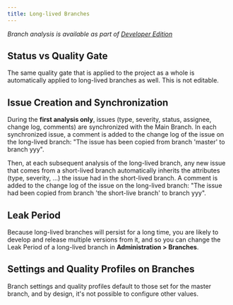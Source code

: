 ```yaml
---
title: Long-lived Branches
---
```


_Branch analysis is available as part of [Developer Edition](https://redirect.sonarsource.com/editions/developer.html)_

## Status vs Quality Gate

The same quality gate that is applied to the project as a whole is automatically applied to long-lived branches as well. This is not editable.

## Issue Creation and Synchronization

During the **first analysis only**, issues (type, severity, status, assignee, change log, comments) are synchronized with the Main Branch. In each synchronized issue, a comment is added to the change log of the issue on the long-lived branch: "The issue has been copied from branch 'master' to branch yyy".

Then, at each subsequent analysis of the long-lived branch, any new issue that comes from a short-lived branch automatically inherits the attributes (type, severity, ...) the issue had in the short-lived branch. A comment is added to the change log of the issue on the long-lived branch: "The issue had been copied from branch 'the short-live branch' to branch yyy".

## Leak Period

Because long-lived branches will persist for a long time, you are likely to develop and release multiple versions from it, and so you can change the Leak Period of a long-lived branch in **Administration > Branches**.

## Settings and Quality Profiles on Branches

Branch settings and quality profiles default to those set for the master branch, and by design, it's not possible to configure other values.
